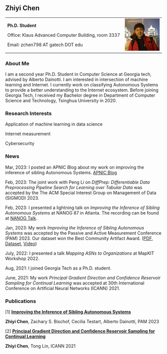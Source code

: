 ## Zhiyi Chen

<table border="0" frame=void>
  <tr>
    <td width="75%">
      <p><b>Ph.D. Student</b></p>
      <p>Office: Klaus Advanced Computer Building, room 3337</p>
      <p>Email: zchen798 AT gatech DOT edu</p>
    </td>
    <td width="25%">
      <img src="./image.jpg" width="100%">
    </td>
  </tr>
</table>

### About Me

I am a second year Ph.D. Student in Computer Science at Georgia tech, advised by Alberto Dainotti. I am interested in intersection of machine learning and Internet. I currently work on classifying Autonomous Systems to provide a better understanding to the Internet ecosystem. Before joining Georgia Tech, I received my Bachelor degree in Department of Computer Science and Technology, Tsinghua University in 2020.

### Research Interests

Application of machine learning in data science

Internet measurement

Cybersecurity

### News

Mar, 2023: I posted an APNIC Blog about my work on improving the inference of sibling Autonomous Systems. [APNIC Blog](https://blog.apnic.net/2023/03/21/improving-the-inference-of-sibling-autonomous-systems/)

Feb, 2023: The joint work with Peng Li on *DiffPrep: Differentiable Data Preprocessing Pipeline Search for Learning over Tabular Data* was accepted by the The ACM Special Interest Group on Management of Data (SIGMOD) 2023.

Feb, 2023: I presented a lightning talk on *Improving the Inference of Sibling Autonomous Systems* at NANOG 87 in Atlanta. The recording can be found at [NANOG Talk](https://youtu.be/AK9PpC8FX9E).

Jan, 2023: My work *Improving the Inference of Sibling Autonomous Systems* was accepted by the Passive and Active Measurement Conference (PAM) 2023. Our dataset won the Best Community Artifact Award.
([PDF](https://github.com/zhiyichenGT/zhiyichenGT.github.io/blob/gh-pages/Improving%20the%20Inference%20of%20Sibling%20Autonomous%20Systems%20(Accepted%20Manuscript).pdf), [Dataset](https://github.com/InetIntel/Improving-Inference-of-Sibling-ASes), [Video](https://www.youtube.com/watch?v=CcgUmsEB3xc)) 
<!-- (This version of the contribution has been accepted for publication, after peer review (when applicable) but is not the Version of Record and does not reflect post-acceptance improvements, or any corrections. The Version of Record is available online at: [Paper](https://link.springer.com/chapter/10.1007/978-3-031-28486-1_15).) -->


July, 2022: I presented a talk *Mapping ASNs to Organizations* at MapKIT Workshop 2022.

Aug, 2021: I joined Georgia Tech as a Ph.D. student.

June, 2021: My work *Principal Gradient Direction and Confidence Reservoir Sampling for Continual Learning* was accepted at 30th International Conference on Artificial Neural Networks (ICANN) 2021.

### Publications

[1] [**Improving the Inference of Sibling Autonomous Systems**](https://github.com/zhiyichenGT/zhiyichenGT.github.io/blob/gh-pages/Improving%20the%20Inference%20of%20Sibling%20Autonomous%20Systems%20(Accepted%20Manuscript).pdf)

**Zhiyi Chen**, Zachary S. Bischof, Cecilia Testart, Alberto Dainotti,  PAM 2023

[2] [**Principal Gradient Direction and Confidence Reservoir Sampling for Continual Learning**](http://link.springer.com/chapter/10.1007/978-3-030-86340-1_34)

**Zhiyi Chen**, Tong Lin,  ICANN 2021
